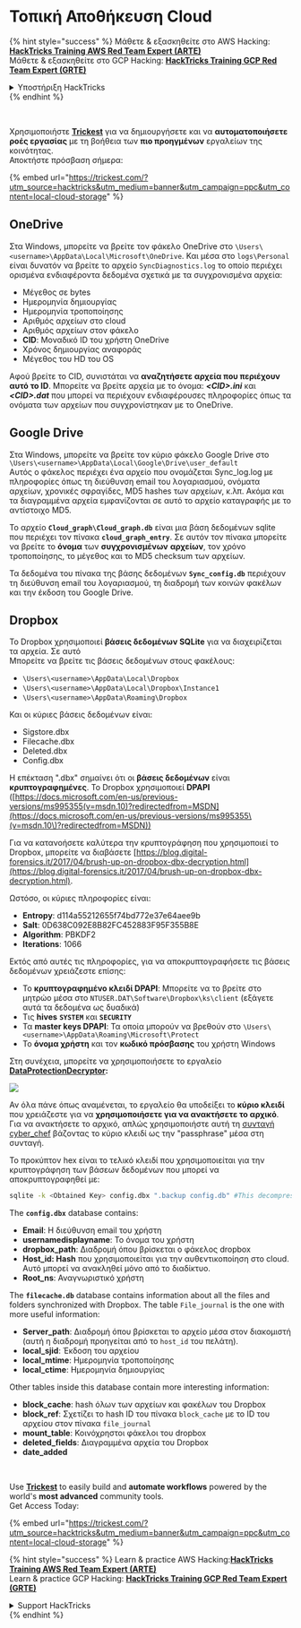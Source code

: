 # Τοπική Αποθήκευση Cloud

{% hint style="success" %}
Μάθετε & εξασκηθείτε στο AWS Hacking:<img src="/.gitbook/assets/arte.png" alt="" data-size="line">[**HackTricks Training AWS Red Team Expert (ARTE)**](https://training.hacktricks.xyz/courses/arte)<img src="/.gitbook/assets/arte.png" alt="" data-size="line">\
Μάθετε & εξασκηθείτε στο GCP Hacking: <img src="/.gitbook/assets/grte.png" alt="" data-size="line">[**HackTricks Training GCP Red Team Expert (GRTE)**<img src="/.gitbook/assets/grte.png" alt="" data-size="line">](https://training.hacktricks.xyz/courses/grte)

<details>

<summary>Υποστήριξη HackTricks</summary>

* Ελέγξτε τα [**σχέδια συνδρομής**](https://github.com/sponsors/carlospolop)!
* **Εγγραφείτε στην** 💬 [**ομάδα Discord**](https://discord.gg/hRep4RUj7f) ή στην [**ομάδα telegram**](https://t.me/peass) ή **ακολουθήστε** μας στο **Twitter** 🐦 [**@hacktricks\_live**](https://twitter.com/hacktricks\_live)**.**
* **Μοιραστείτε κόλπα hacking υποβάλλοντας PRs στα** [**HackTricks**](https://github.com/carlospolop/hacktricks) και [**HackTricks Cloud**](https://github.com/carlospolop/hacktricks-cloud) github repos.

</details>
{% endhint %}

<figure><img src="../../../.gitbook/assets/image (48).png" alt=""><figcaption></figcaption></figure>

\
Χρησιμοποιήστε [**Trickest**](https://trickest.com/?utm_source=hacktricks&utm_medium=text&utm_campaign=ppc&utm_content=local-cloud-storage) για να δημιουργήσετε και να **αυτοματοποιήσετε ροές εργασίας** με τη βοήθεια των **πιο προηγμένων** εργαλείων της κοινότητας.\
Αποκτήστε πρόσβαση σήμερα:

{% embed url="https://trickest.com/?utm_source=hacktricks&utm_medium=banner&utm_campaign=ppc&utm_content=local-cloud-storage" %}

## OneDrive

Στα Windows, μπορείτε να βρείτε τον φάκελο OneDrive στο `\Users\<username>\AppData\Local\Microsoft\OneDrive`. Και μέσα στο `logs\Personal` είναι δυνατόν να βρείτε το αρχείο `SyncDiagnostics.log` το οποίο περιέχει ορισμένα ενδιαφέροντα δεδομένα σχετικά με τα συγχρονισμένα αρχεία:

* Μέγεθος σε bytes
* Ημερομηνία δημιουργίας
* Ημερομηνία τροποποίησης
* Αριθμός αρχείων στο cloud
* Αριθμός αρχείων στον φάκελο
* **CID**: Μοναδικό ID του χρήστη OneDrive
* Χρόνος δημιουργίας αναφοράς
* Μέγεθος του HD του OS

Αφού βρείτε το CID, συνιστάται να **αναζητήσετε αρχεία που περιέχουν αυτό το ID**. Μπορείτε να βρείτε αρχεία με το όνομα: _**\<CID>.ini**_ και _**\<CID>.dat**_ που μπορεί να περιέχουν ενδιαφέρουσες πληροφορίες όπως τα ονόματα των αρχείων που συγχρονίστηκαν με το OneDrive.

## Google Drive

Στα Windows, μπορείτε να βρείτε τον κύριο φάκελο Google Drive στο `\Users\<username>\AppData\Local\Google\Drive\user_default`\
Αυτός ο φάκελος περιέχει ένα αρχείο που ονομάζεται Sync\_log.log με πληροφορίες όπως τη διεύθυνση email του λογαριασμού, ονόματα αρχείων, χρονικές σφραγίδες, MD5 hashes των αρχείων, κ.λπ. Ακόμα και τα διαγραμμένα αρχεία εμφανίζονται σε αυτό το αρχείο καταγραφής με το αντίστοιχο MD5.

Το αρχείο **`Cloud_graph\Cloud_graph.db`** είναι μια βάση δεδομένων sqlite που περιέχει τον πίνακα **`cloud_graph_entry`**. Σε αυτόν τον πίνακα μπορείτε να βρείτε το **όνομα** των **συγχρονισμένων** **αρχείων**, τον χρόνο τροποποίησης, το μέγεθος και το MD5 checksum των αρχείων.

Τα δεδομένα του πίνακα της βάσης δεδομένων **`Sync_config.db`** περιέχουν τη διεύθυνση email του λογαριασμού, τη διαδρομή των κοινών φακέλων και την έκδοση του Google Drive.

## Dropbox

Το Dropbox χρησιμοποιεί **βάσεις δεδομένων SQLite** για να διαχειρίζεται τα αρχεία. Σε αυτό\
Μπορείτε να βρείτε τις βάσεις δεδομένων στους φακέλους:

* `\Users\<username>\AppData\Local\Dropbox`
* `\Users\<username>\AppData\Local\Dropbox\Instance1`
* `\Users\<username>\AppData\Roaming\Dropbox`

Και οι κύριες βάσεις δεδομένων είναι:

* Sigstore.dbx
* Filecache.dbx
* Deleted.dbx
* Config.dbx

Η επέκταση ".dbx" σημαίνει ότι οι **βάσεις δεδομένων** είναι **κρυπτογραφημένες**. Το Dropbox χρησιμοποιεί **DPAPI** ([https://docs.microsoft.com/en-us/previous-versions/ms995355(v=msdn.10)?redirectedfrom=MSDN](https://docs.microsoft.com/en-us/previous-versions/ms995355\(v=msdn.10\)?redirectedfrom=MSDN))

Για να κατανοήσετε καλύτερα την κρυπτογράφηση που χρησιμοποιεί το Dropbox, μπορείτε να διαβάσετε [https://blog.digital-forensics.it/2017/04/brush-up-on-dropbox-dbx-decryption.html](https://blog.digital-forensics.it/2017/04/brush-up-on-dropbox-dbx-decryption.html).

Ωστόσο, οι κύριες πληροφορίες είναι:

* **Entropy**: d114a55212655f74bd772e37e64aee9b
* **Salt**: 0D638C092E8B82FC452883F95F355B8E
* **Algorithm**: PBKDF2
* **Iterations**: 1066

Εκτός από αυτές τις πληροφορίες, για να αποκρυπτογραφήσετε τις βάσεις δεδομένων χρειάζεστε επίσης:

* Το **κρυπτογραφημένο κλειδί DPAPI**: Μπορείτε να το βρείτε στο μητρώο μέσα στο `NTUSER.DAT\Software\Dropbox\ks\client` (εξάγετε αυτά τα δεδομένα ως δυαδικά)
* Τις **hives** **`SYSTEM`** και **`SECURITY`**
* Τα **master keys DPAPI**: Τα οποία μπορούν να βρεθούν στο `\Users\<username>\AppData\Roaming\Microsoft\Protect`
* Το **όνομα χρήστη** και τον **κωδικό πρόσβασης** του χρήστη Windows

Στη συνέχεια, μπορείτε να χρησιμοποιήσετε το εργαλείο [**DataProtectionDecryptor**](https://nirsoft.net/utils/dpapi\_data\_decryptor.html)**:**

![](<../../../.gitbook/assets/image (443).png>)

Αν όλα πάνε όπως αναμένεται, το εργαλείο θα υποδείξει το **κύριο κλειδί** που χρειάζεστε για να **χρησιμοποιήσετε για να ανακτήσετε το αρχικό**. Για να ανακτήσετε το αρχικό, απλώς χρησιμοποιήστε αυτή τη [συνταγή cyber\_chef](https://gchq.github.io/CyberChef/#recipe=Derive\_PBKDF2\_key\(%7B'option':'Hex','string':'98FD6A76ECB87DE8DAB4623123402167'%7D,128,1066,'SHA1',%7B'option':'Hex','string':'0D638C092E8B82FC452883F95F355B8E'%7D\)) βάζοντας το κύριο κλειδί ως την "passphrase" μέσα στη συνταγή.

Το προκύπτον hex είναι το τελικό κλειδί που χρησιμοποιείται για την κρυπτογράφηση των βάσεων δεδομένων που μπορεί να αποκρυπτογραφηθεί με:
```bash
sqlite -k <Obtained Key> config.dbx ".backup config.db" #This decompress the config.dbx and creates a clear text backup in config.db
```
The **`config.dbx`** database contains:

* **Email**: Η διεύθυνση email του χρήστη
* **usernamedisplayname**: Το όνομα του χρήστη
* **dropbox\_path**: Διαδρομή όπου βρίσκεται ο φάκελος dropbox
* **Host\_id: Hash** που χρησιμοποιείται για την αυθεντικοποίηση στο cloud. Αυτό μπορεί να ανακληθεί μόνο από το διαδίκτυο.
* **Root\_ns**: Αναγνωριστικό χρήστη

The **`filecache.db`** database contains information about all the files and folders synchronized with Dropbox. The table `File_journal` is the one with more useful information:

* **Server\_path**: Διαδρομή όπου βρίσκεται το αρχείο μέσα στον διακομιστή (αυτή η διαδρομή προηγείται από το `host_id` του πελάτη).
* **local\_sjid**: Έκδοση του αρχείου
* **local\_mtime**: Ημερομηνία τροποποίησης
* **local\_ctime**: Ημερομηνία δημιουργίας

Other tables inside this database contain more interesting information:

* **block\_cache**: hash όλων των αρχείων και φακέλων του Dropbox
* **block\_ref**: Σχετίζει το hash ID του πίνακα `block_cache` με το ID του αρχείου στον πίνακα `file_journal`
* **mount\_table**: Κοινόχρηστοι φάκελοι του dropbox
* **deleted\_fields**: Διαγραμμένα αρχεία του Dropbox
* **date\_added**

<figure><img src="../../../.gitbook/assets/image (48).png" alt=""><figcaption></figcaption></figure>

\
Use [**Trickest**](https://trickest.com/?utm_source=hacktricks&utm_medium=text&utm_campaign=ppc&utm_content=local-cloud-storage) to easily build and **automate workflows** powered by the world's **most advanced** community tools.\
Get Access Today:

{% embed url="https://trickest.com/?utm_source=hacktricks&utm_medium=banner&utm_campaign=ppc&utm_content=local-cloud-storage" %}

{% hint style="success" %}
Learn & practice AWS Hacking:<img src="/.gitbook/assets/arte.png" alt="" data-size="line">[**HackTricks Training AWS Red Team Expert (ARTE)**](https://training.hacktricks.xyz/courses/arte)<img src="/.gitbook/assets/arte.png" alt="" data-size="line">\
Learn & practice GCP Hacking: <img src="/.gitbook/assets/grte.png" alt="" data-size="line">[**HackTricks Training GCP Red Team Expert (GRTE)**<img src="/.gitbook/assets/grte.png" alt="" data-size="line">](https://training.hacktricks.xyz/courses/grte)

<details>

<summary>Support HackTricks</summary>

* Check the [**subscription plans**](https://github.com/sponsors/carlospolop)!
* **Join the** 💬 [**Discord group**](https://discord.gg/hRep4RUj7f) or the [**telegram group**](https://t.me/peass) or **follow** us on **Twitter** 🐦 [**@hacktricks\_live**](https://twitter.com/hacktricks\_live)**.**
* **Share hacking tricks by submitting PRs to the** [**HackTricks**](https://github.com/carlospolop/hacktricks) and [**HackTricks Cloud**](https://github.com/carlospolop/hacktricks-cloud) github repos.

</details>
{% endhint %}
